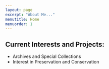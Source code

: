 ```yaml
---
layout: page
excerpt: "About Me..."
menutitle: Home
menuorder: 1
---
```




## Current Interests and Projects:

- Archives and Special Collections
- Interest in Preservation and Conservation 
